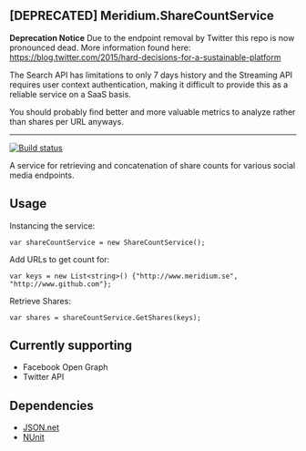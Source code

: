 [DEPRECATED] Meridium.ShareCountService
---
**Deprecation Notice**
Due to the endpoint removal by Twitter this repo is now pronounced dead. 
More information found here: https://blog.twitter.com/2015/hard-decisions-for-a-sustainable-platform 

The Search API has limitations to only 7 days history and the Streaming API requires user context authentication, making it difficult to provide this as a reliable service on a SaaS basis.

You should probably find better and more valuable metrics to analyze rather than shares per URL anyways.

---

[![Build status](https://ci.appveyor.com/api/projects/status/smvsn5369evdnfg7/branch/master?svg=true)](https://ci.appveyor.com/project/kimgunnarsson/meridium-sharecountservice/branch/master)

A service for retrieving and concatenation of share counts for various social media endpoints.

## Usage 

Instancing the service:

`var shareCountService = new ShareCountService();`

Add URLs to get count for:

`var keys = new List<string>() {"http://www.meridium.se", "http://www.github.com"};`

Retrieve Shares:

`var shares = shareCountService.GetShares(keys);`

## Currently supporting
- Facebook Open Graph
- Twitter API


## Dependencies
- [JSON.net](https://www.nuget.org/packages/Newtonsoft.Json/5.0.8)
- [NUnit](https://www.nuget.org/packages/NUnit/)
